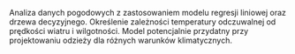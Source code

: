 Analiza danych pogodowych z zastosowaniem modelu regresji liniowej oraz drzewa decyzyjnego.
Określenie zależności temperatury odczuwalnej od prędkości wiatru i wilgotności.
Model potencjalnie przydatny przy projektowaniu odzieży dla różnych warunków klimatycznych.
